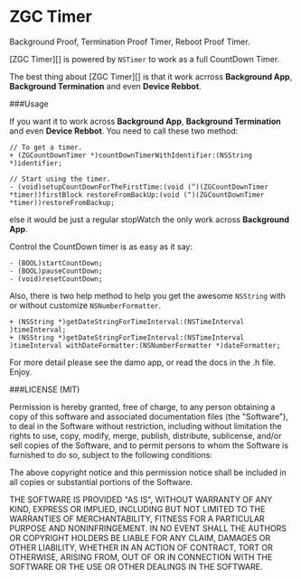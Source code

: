 ZGC Timer
================

 Background Proof, Termination Proof Timer, Reboot Proof Timer.


[ZGC Timer][] is powered by `NSTimer` to work as a full CountDown Timer.

The best thing about [ZGC Timer][] is that it work acrross **Background App**, **Background Termination** and even **Device Rebbot**.


###Usage

If you want it to work across **Background App**, **Background Termination** and even **Device Rebbot**.
You need to call these two method:

```
// To get a timer.
+ (ZGCountDownTimer *)countDownTimerWithIdentifier:(NSString *)identifier;

// Start using the timer.
- (void)setupCountDownForTheFirstTime:(void (^)(ZGCountDownTimer *timer))firstBlock restoreFromBackUp:(void (^)(ZGCountDownTimer *timer))restoreFromBackup;
```

else it would be just a regular stopWatch the only work across **Background App**.


Control the CountDown timer is as easy as it say:

```
- (BOOL)startCountDown;
- (BOOL)pauseCountDown;
- (void)resetCountDown;
```

Also, there is two help method to help you get the awesome `NSString` with or without customize `NSNumberFormatter`.

```
+ (NSString *)getDateStringForTimeInterval:(NSTimeInterval )timeInterval;
+ (NSString *)getDateStringForTimeInterval:(NSTimeInterval )timeInterval withDateFormatter:(NSNumberFormatter *)dateFormatter;
```

For more detail please see the damo app, or read the docs in the .h file.    
Enjoy.
    

###LICENSE (MIT)


Permission is hereby granted, free of charge, to any person obtaining a copy of this software and associated documentation files (the "Software"), to deal in the Software without restriction, including without limitation the rights to use, copy, modify, merge, publish, distribute, sublicense, and/or sell copies of the Software, and to permit persons to whom the Software is furnished to do so, subject to the following conditions:

The above copyright notice and this permission notice shall be included in all copies or substantial portions of the Software.

THE SOFTWARE IS PROVIDED "AS IS", WITHOUT WARRANTY OF ANY KIND, EXPRESS OR IMPLIED, INCLUDING BUT NOT LIMITED TO THE WARRANTIES OF MERCHANTABILITY, FITNESS FOR A PARTICULAR PURPOSE AND NONINFRINGEMENT. IN NO EVENT SHALL THE AUTHORS OR COPYRIGHT HOLDERS BE LIABLE FOR ANY CLAIM, DAMAGES OR OTHER LIABILITY, WHETHER IN AN ACTION OF CONTRACT, TORT OR OTHERWISE, ARISING FROM, OUT OF OR IN CONNECTION WITH THE SOFTWARE OR THE USE OR OTHER DEALINGS IN THE SOFTWARE.




